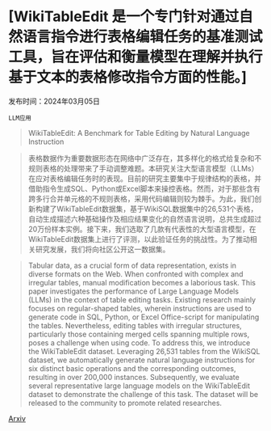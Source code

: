 # [WikiTableEdit 是一个专门针对通过自然语言指令进行表格编辑任务的基准测试工具，旨在评估和衡量模型在理解并执行基于文本的表格修改指令方面的性能。]

发布时间：2024年03月05日

`LLM应用`

> WikiTableEdit: A Benchmark for Table Editing by Natural Language Instruction

> 表格数据作为重要数据形态在网络中广泛存在，其多样化的格式给复杂和不规则表格的处理带来了手动调整难题。本研究关注大型语言模型（LLMs）在应对表格编辑任务时的表现。目前的研究主要集中于规律结构的表格，并借助指令生成SQL、Python或Excel脚本来操控表格。然而，对于那些含有跨多行合并单元格的不规则表格，采用代码编辑则较为棘手。为此，我们创新构建了WikiTableEdit数据集，基于WikiSQL数据集中的26,531个表格，自动生成描述六种基础操作及相应结果变化的自然语言说明，总共生成超过20万份样本实例。接下来，我们选取了几款有代表性的大型语言模型，在WikiTableEdit数据集上进行了评测，以此验证任务的挑战性。为了推动相关研究发展，我们将向社区公开这一数据集。

> Tabular data, as a crucial form of data representation, exists in diverse formats on the Web. When confronted with complex and irregular tables, manual modification becomes a laborious task. This paper investigates the performance of Large Language Models (LLMs) in the context of table editing tasks. Existing research mainly focuses on regular-shaped tables, wherein instructions are used to generate code in SQL, Python, or Excel Office-script for manipulating the tables. Nevertheless, editing tables with irregular structures, particularly those containing merged cells spanning multiple rows, poses a challenge when using code. To address this, we introduce the WikiTableEdit dataset. Leveraging 26,531 tables from the WikiSQL dataset, we automatically generate natural language instructions for six distinct basic operations and the corresponding outcomes, resulting in over 200,000 instances. Subsequently, we evaluate several representative large language models on the WikiTableEdit dataset to demonstrate the challenge of this task. The dataset will be released to the community to promote related researches.

[Arxiv](https://arxiv.org/abs/2403.02962)